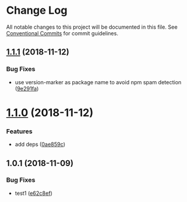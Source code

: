 # Change Log

All notable changes to this project will be documented in this file.
See [Conventional Commits](https://conventionalcommits.org) for commit guidelines.

## [1.1.1](https://github.com/sodatea/npm-test/compare/soda-monorepo-test-1@1.1.0...soda-monorepo-test-1@1.1.1) (2018-11-12)


### Bug Fixes

* use version-marker as package name to avoid npm spam detection ([9e291fa](https://github.com/sodatea/npm-test/commit/9e291fa))





# [1.1.0](https://github.com/sodatea/npm-test/compare/soda-monorepo-test-1@1.0.1...soda-monorepo-test-1@1.1.0) (2018-11-12)


### Features

* add deps ([0ae859c](https://github.com/sodatea/npm-test/commit/0ae859c))





## 1.0.1 (2018-11-09)


### Bug Fixes

* test1 ([e62c8ef](https://github.com/sodatea/npm-test/commit/e62c8ef))
